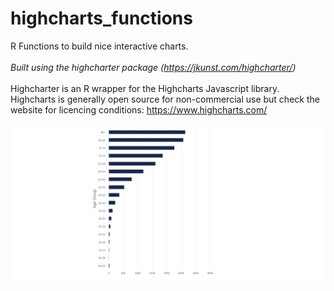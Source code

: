 # highcharts_functions
R Functions to build nice interactive charts. 
<br><br>
*Built using the highcharter package (https://jkunst.com/highcharter/)* 
<br><br>
Highcharter is an R wrapper for the Highcharts Javascript library. Highcharts is generally open source for non-commercial use but check the website for licencing conditions: https://www.highcharts.com/
<br><br>
![](./simple_barplot.svg)

